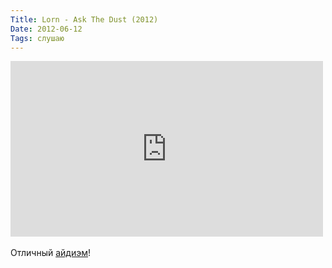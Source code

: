 ```yaml
---
Title: Lorn - Ask The Dust (2012)
Date: 2012-06-12
Tags: слушаю
---
```


<div class="text"><iframe src="http://player.vimeo.com/video/43028923?color=ffffff" width="500" height="281" frameborder="0" webkitallowfullscreen="webkitallowfullscreen" mozallowfullscreen="mozallowfullscreen" allowfullscreen="allowfullscreen"></iframe><br /><br />
Отличный <a href="http://ninjatune.net/release/lorn/ask-the-dust">айдиэм</a>!</div>